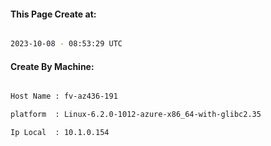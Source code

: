 
   
#### This Page Create at:

```bash

2023-10-08 - 08:53:29 UTC

```

#### Create By Machine:

```bash

Host Name : fv-az436-191

platform  : Linux-6.2.0-1012-azure-x86_64-with-glibc2.35

Ip Local  : 10.1.0.154

```

